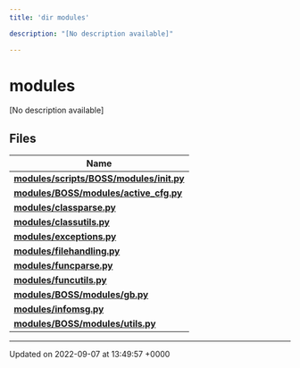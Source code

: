 ```yaml
---
title: 'dir modules'

description: "[No description available]"

---
```


# modules



[No description available]

## Files

| Name           |
| -------------- |
| **[modules/scripts/BOSS/modules/__init__.py](/documentation/code/files/scripts_2boss_2modules_2____init_____8py/#file-scriptsbossmodules-init-py)**  |
| **[modules/BOSS/modules/active_cfg.py](/documentation/code/files/boss_2modules_2active__cfg_8py/#file-bossmodulesactive-cfgpy)**  |
| **[modules/classparse.py](/documentation/code/files/classparse_8py/#file-classparsepy)**  |
| **[modules/classutils.py](/documentation/code/files/classutils_8py/#file-classutilspy)**  |
| **[modules/exceptions.py](/documentation/code/files/exceptions_8py/#file-exceptionspy)**  |
| **[modules/filehandling.py](/documentation/code/files/filehandling_8py/#file-filehandlingpy)**  |
| **[modules/funcparse.py](/documentation/code/files/funcparse_8py/#file-funcparsepy)**  |
| **[modules/funcutils.py](/documentation/code/files/funcutils_8py/#file-funcutilspy)**  |
| **[modules/BOSS/modules/gb.py](/documentation/code/files/boss_2modules_2gb_8py/#file-bossmodulesgbpy)**  |
| **[modules/infomsg.py](/documentation/code/files/infomsg_8py/#file-infomsgpy)**  |
| **[modules/BOSS/modules/utils.py](/documentation/code/files/boss_2modules_2utils_8py/#file-bossmodulesutilspy)**  |






-------------------------------

Updated on 2022-09-07 at 13:49:57 +0000
